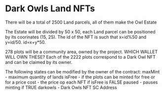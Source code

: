 # Dark Owls Land NFTs

There will be a total of 2500 Land parcels, all of them make the Owl Estate

The Estate will be divided by 50 x 50, each Land parcel can be positioned by its coorinates (15, 25).
The id of the NFT is such that x=id%50 and y=id/50. id=x+y*50.

278 plots will be a community area, owned by the project. WHICH WALLET WILL OWN THESE?
Each of the 2222 plots correspond to a Dark Owl NFT and can be claimed by its owner.

The following states can be modified by the owner of the contract:
    maxMint - maximum quantity of lands
    isFree - if the plots can be minted for free or for a price
    cost - the price op each NFT if isFree is FALSE
    paused - pauses minting if TRUE
    darkowls - Dark Owls NFT SC Address
